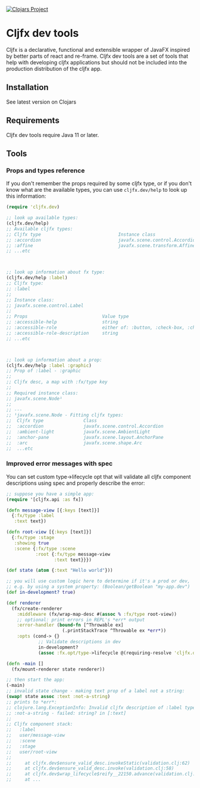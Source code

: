 [![Clojars Project](https://img.shields.io/clojars/v/io.github.cljfx/dev.svg)](https://clojars.org/io.github.cljfx/dev)

# Cljfx dev tools

Cljfx is a declarative, functional and extensible wrapper of JavaFX inspired by better parts of react and re-frame. Cljfx dev tools are a set of tools that help with developing cljfx applications but should not be included into the production distribution of the cljfx app.

## Installation

See latest version on Clojars 

## Requirements

Cljfx dev tools require Java 11 or later.

## Tools

### Props and types reference

If you don't remember the props required by some cljfx type, or if you don't know what are the available types, you can use `cljfx.dev/help` to look up this information:

```clojure
(require 'cljfx.dev)

;; look up available types:
(cljfx.dev/help)
;; Available cljfx types:
;; Cljfx type                             Instance class
;; :accordion                             javafx.scene.control.Accordion
;; :affine                                javafx.scene.transform.Affine
;; ...etc



;; look up information about fx type:
(cljfx.dev/help :label)
;; Cljfx type:
;; :label
;; 
;; Instance class:
;; javafx.scene.control.Label
;; 
;; Props                            Value type     
;; :accessible-help                 string
;; :accessible-role                 either of: :button, :check-box, :check-menu-item, :combo-box, :context-menu, :date-picker, :decrement-button, :hyperlink, :image-view, :increment-button, :list-item, :list-view, :menu, :menu-bar, :menu-button, :menu-item, :node, :page-item, :pagination, :parent, :password-field, :progress-indicator, :radio-button, :radio-menu-item, :scroll-bar, :scroll-pane, :slider, :spinner, :split-menu-button, :tab-item, :tab-pane, :table-cell, :table-column, :table-row, :table-view, :text, :text-area, :text-field, :thumb, :titled-pane, :toggle-button, :tool-bar, :tooltip, :tree-item, :tree-table-cell, :tree-table-row, :tree-table-view, :tree-view
;; :accessible-role-description     string
;; ...etc



;; look up information about a prop:
(cljfx.dev/help :label :graphic)
;; Prop of :label - :graphic
;; 
;; Cljfx desc, a map with :fx/type key
;; 
;; Required instance class:
;; javafx.scene.Node¹
;; 
;; ---
;; ¹javafx.scene.Node - Fitting cljfx types:
;;  Cljfx type               Class
;;  :accordion               javafx.scene.control.Accordion
;;  :ambient-light           javafx.scene.AmbientLight
;;  :anchor-pane             javafx.scene.layout.AnchorPane
;;  :arc                     javafx.scene.shape.Arc
;;  ...etc
```

### Improved error messages with spec

You can set custom type->lifecycle opt that will validate all cljfx component descriptions using spec and properly describe the error:

```clojure
;; suppose you have a simple app:
(require '[cljfx.api :as fx])

(defn message-view [{:keys [text]}]
  {:fx/type :label
   :text text})

(defn root-view [{:keys [text]}]
  {:fx/type :stage
   :showing true
   :scene {:fx/type :scene
           :root {:fx/type message-view
                  :text text}}})

(def state (atom {:text "Hello world"}))

;; you will use custom logic here to determine if it's a prod or dev, 
;; e.g. by using a system property: (Boolean/getBoolean "my-app.dev")
(def in-development? true)

(def renderer
  (fx/create-renderer
    :middleware (fx/wrap-map-desc #(assoc % :fx/type root-view))
    ;; optional: print errors in REPL's *err* output
    :error-handler (bound-fn [^Throwable ex]
                     (.printStackTrace ^Throwable ex *err*))
    :opts (cond-> {}
            ;; Validate descriptions in dev
            in-development?
            (assoc :fx.opt/type->lifecycle @(requiring-resolve 'cljfx.dev/type->lifecycle)))))

(defn -main []
  (fx/mount-renderer state renderer))

;; then start the app:
(-main)
;; invalid state change - making text prop of a label not a string:
(swap! state assoc :text :not-a-string)
;; prints to *err*:
;; clojure.lang.ExceptionInfo: Invalid cljfx description of :label type:
;; :not-a-string - failed: string? in [:text]
;; 
;; Cljfx component stack:
;;   :label
;;   user/message-view
;;   :scene
;;   :stage
;;   user/root-view
;;   
;;     at cljfx.dev$ensure_valid_desc.invokeStatic(validation.clj:62)
;;     at cljfx.dev$ensure_valid_desc.invoke(validation.clj:58)
;;     at cljfx.dev$wrap_lifecycle$reify__22150.advance(validation.clj:80)
;;     at ...
```